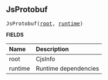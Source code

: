 <!-- Generated with Stardoc: http://skydoc.bazel.build -->

<a id="#JsProtobuf"></a>

## JsProtobuf

<pre>
JsProtobuf(<a href="#JsProtobuf-root">root</a>, <a href="#JsProtobuf-runtime">runtime</a>)
</pre>

**FIELDS**

| Name                                   | Description          |
| :------------------------------------- | :------------------- |
| <a id="JsProtobuf-root"></a>root       | CjsInfo              |
| <a id="JsProtobuf-runtime"></a>runtime | Runtime dependencies |
